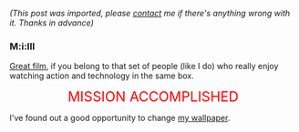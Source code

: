 *(This post was imported, please [contact](/#/contact) me if there's anything wrong with it. Thanks in advance)*

<div class="entry-body">
<h3>M:i:III</h3>
<p>
	<a href="http://www.missionimpossible.com/">Great film</a>, if you belong to that set of people (like I do) who really enjoy watching action and technology in the same box.
</p>
<p>
	<center><blink><font color="Red" size="5">MISSION ACCOMPLISHED</font></blink></center>
</p>
<p>
	I've found out a good opportunity to change <a href="http://www.missionimpossible.com/wallpaper.html?iNum=7&iWidth=1280&iHeight=1024">my wallpaper</a>.
</p>
</div>
